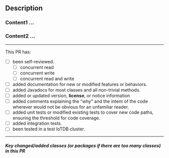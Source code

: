 ## Description


### Content1 ...

### Content2 ...


<!--
In each section, please describe design decisions made, including:
 - Choice of algorithms
 - Behavioral aspects. What configuration values are acceptable? How are corner cases and error 
    conditions handled, such as when there are insufficient resources?
 - Class organization and design (how the logic is split between classes, inheritance, composition, 
    design patterns)
 - Method organization and design (how the logic is split between methods, parameters and return types)
 - Naming (class, method, API, configuration, HTTP endpoint, names of emitted metrics)
-->


<!-- It's good to describe an alternative design (or mention an alternative name) for every design 
(or naming) decision point and compare the alternatives with the designs that you've implemented 
(or the names you've chosen) to highlight the advantages of the chosen designs and names. -->

<!-- If there was a discussion of the design of the feature implemented in this PR elsewhere 
(e. g. a "Proposal" issue, any other issue, or a thread in the development mailing list), 
link to that discussion from this PR description and explain what have changed in your final design 
compared to your original proposal or the consensus version in the end of the discussion. 
If something hasn't changed since the original discussion, you can omit a detailed discussion of 
those aspects of the design here, perhaps apart from brief mentioning for the sake of readability 
of this PR description. -->

<!-- Some of the aspects mentioned above may be omitted for simple and small changes. -->

<hr>

This PR has:
- [ ] been self-reviewed.
    - [ ] concurrent read
    - [ ] concurrent write
    - [ ] concurrent read and write 
- [ ] added documentation for new or modified features or behaviors.
- [ ] added Javadocs for most classes and all non-trivial methods. 
- [ ] added or updated version, __license__, or notice information
- [ ] added comments explaining the "why" and the intent of the code wherever would not be obvious 
  for an unfamiliar reader.
- [ ] added unit tests or modified existing tests to cover new code paths, ensuring the threshold 
  for code coverage.
- [ ] added integration tests.
- [ ] been tested in a test IoTDB cluster.

<!-- Check the items by putting "x" in the brackets for the done things. Not all of these items 
apply to every PR. Remove the items which are not done or not relevant to the PR. None of the items 
from the checklist above are strictly necessary, but it would be very helpful if you at least 
self-review the PR. -->

<hr>

##### Key changed/added classes (or packages if there are too many classes) in this PR
